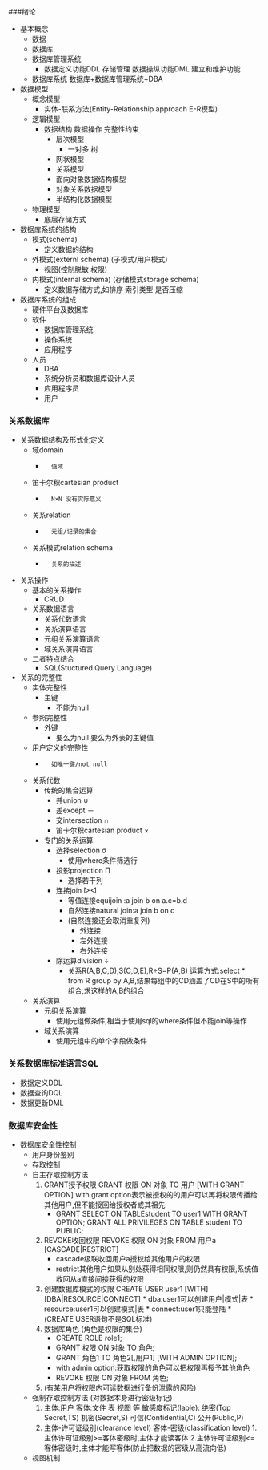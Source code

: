 ###绪论
* 基本概念
	* 数据
	* 数据库
	* 数据库管理系统
		* 数据定义功能DDL 存储管理 数据操纵功能DML 建立和维护功能
	* 数据库系统
		数据库+数据库管理系统+DBA
* 数据模型
	* 概念模型
	    * 实体-联系方法(Entity-Relationship approach E-R模型)
	* 逻辑模型
	    * 数据结构 数据操作 完整性约束
            * 层次模型
                * 一对多 树
            * 网状模型
            * 关系模型
            * 面向对象数据结构模型
            * 对象关系数据模型
            * 半结构化数据模型
	* 物理模型
		* 底层存储方式
* 数据库系统的结构
	* 模式(schema)
	    * 	定义数据的结构
	* 外模式(externl schema) (子模式/用户模式)
	    * 	视图(控制脱敏 权限)
	* 内模式(internal schema) (存储模式storage schema)
		* 定义数据存储方式,如排序 索引类型 是否压缩
* 数据库系统的组成
	* 硬件平台及数据库
	* 软件
	    * 数据库管理系统
        * 操作系统
        * 应用程序
	* 人员
	    * DBA
        * 系统分析员和数据库设计人员
        * 应用程序员
        * 用户

### 关系数据库
* 关系数据结构及形式化定义
    * 	域domain
        * 		值域
    * 	笛卡尔积cartesian product
        * 		N×N 没有实际意义
    * 	关系relation
        * 		元组/记录的集合
    * 	关系模式relation schema
        * 		关系的描述
* 关系操作
    * 	基本的关系操作
        * CRUD
    * 	关系数据语言
        * 关系代数语言
        * 关系演算语言
        * 元组关系演算语言
        * 域关系演算语言
    *   二者特点结合
        * SQL(Stuctured Query Language)
* 关系的完整性
    * 	实体完整性
        * 主键
            * 不能为null
    * 	参照完整性
        * 外键
            * 要么为null 要么为外表的主键值
    * 	用户定义的完整性
        * 		如唯一键/not null
    * 关系代数
        * 	传统的集合运算
            * 并union    ∪
            * 差except －
            * 交intersection ∩
            * 笛卡尔积cartesian product ×
	    *   专门的关系运算
		    * 选择selection σ
		        * 	使用where条件筛选行
		    * 投影projection Π
		        * 	选择若干列
		    * 连接join ▷◁
		        * 	等值连接equijoin :a join b on a.c=b.d
                * 自然连接natural join:a join b on c
                * (自然连接还会取消重复列)
				    * 外连接
                    * 左外连接
                    * 右外连接
		    * 除运算division  ÷
			    * 关系R(A,B,C,D),S(C,D,E),R÷S=P(A,B)
                运算方式:select * from R group by A,B,结果每组中的CD涵盖了CD在S中的所有组合,求这样的A,B的组合
    * 关系演算
	    * 元组关系演算
	    	* 使用元组做条件,相当于使用sql的where条件但不能join等操作
	    * 域关系演算
		    * 使用元组中的单个字段做条件
### 关系数据库标准语言SQL
* 数据定义DDL
* 数据查询DQL
* 数据更新DML
### 数据库安全性
* 数据库安全性控制
    * 用户身份鉴别
    * 存取控制
    * 自主存取控制方法
        1. GRANT授予权限
            GRANT 权限 ON 对象 TO 用户 [WITH GRANT OPTION] with grant option表示被授权的的用户可以再将权限传播给其他用户,但不能授回给授权者或其祖先
            * GRANT SELECT ON TABLEstudent TO user1 WITH GRANT OPTION; GRANT ALL PRIVILEGES ON TABLE student TO PUBLIC;
        2. REVOKE收回权限
            REVOKE 权限 ON 对象 FROM 用户a [CASCADE|RESTRICT]
            * cascade级联收回用户a授权给其他用户的权限
            * restrict其他用户如果从别处获得相同权限,则仍然具有权限,系统值收回从a直接间接获得的权限
        3. 创建数据库模式的权限
            CREATE USER user1 [WITH][DBA|RESOURCE|CONNECT]
                * dba:user1可以创建用户|模式|表
                * resource:user1可以创建模式|表
                * connect:user1只能登陆
                * (CREATE USER语句不是SQL标准)
        3. 数据库角色 (角色是权限的集合)
            * CREATE ROLE role1;
            * GRANT 权限 ON 对象 TO 角色;
            * GRANT 角色1 TO 角色2[,用户1] [WITH ADMIN OPTION];
            * with admin option:获取权限的角色可以把权限再授予其他角色
            * REVOKE 权限 ON 对象 FROM 角色;
        4. (有某用户将权限内可读数据进行备份泄露的风险)
    * 强制存取控制方法 (对数据本身进行密级标记)
		1. 主体:用户
           客体:文件 表 视图 等
           敏感度标记(lable):
           绝密(Top Secret,TS)
           机密(Secret,S)
           可信(Confidential,C)
           公开(Public,P)
		2. 主体-许可证级别(clearance level)
            客体-密级(classification level)
            1.主体许可证级别>=客体密级时,主体才能读客体
            2.主体许可证级别<=客体密级时,主体才能写客体(防止把数据的密级从高流向低)
	* 视图机制
	